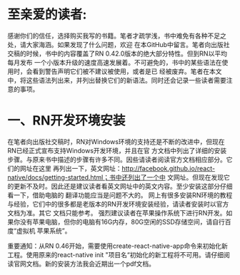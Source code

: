 至亲爱的读者:
==	
  感谢你们的信任，选择购买我写的书籍。笔者才疏学浅，书中难免有各种不足之处，请大家海涵。如果发现了什么问题，欢迎
	在本GitHub中留言。笔者向出版社交稿的时候，书中的内容覆盖了RN 0.42.0版本的绝大部分特性。但到RN以平均每月发布
	一个小版本升级的速度高速发展着。不可避免的，书中的某些语法在使用时，会看到警告声明它们被不建议被使用，或者是已
	经被废弃。笔者在本文中，将这些语法列出来，并列出替换它们的新语法。同时还会记录一些读者需要注意的事项。


一、RN开发环境安装
==
在笔者向出版社交稿时，RN对Windows环境的支持还是不断的改进中，但现在RN已经正式宣布支持Windows开发环境，并且在官
		方文档中列出了详细的安装步骤。与原来书中描述的步骤有许多不同。因些请读者阅读官方文档相应部分。它们的网址在这里
		再列出一下，英文网址：http://facebook.github.io/react-native/docs/getting-started.html；书中还列出了一个中
		文网址。但现在发现它的更新不及时。因此还是建议读者看英文网址中的英文内容。至少安装这部分仔细看一下，借助电脑的
		翻译功能应当是问题不大的。
		网上有很多安装RN环境的教程与经验，它们中的很多都是老版本的RN开发环境安装经验，请读者安装时以官方文档为准。其它
		文档只能参考。
		强烈建议读者在苹果操作系统下进行RN开发。如果你没有苹果电脑，但你的电脑有16G内存，80G空闲的SSD存储空间，请自行百
		度“虚拟机 苹果系统”。
		
重要通知：从RN 0.46开始，需要使用create-react-native-app命令来初始化新工程。使用原来的react-native init "项目名“初始化的新工程将不可用。请仔细阅读官网文档。新的安装方法我会近期出一个pdf文档。
